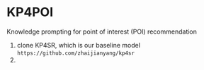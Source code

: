 # KP4POI
Knowledge prompting for point of interest (POI) recommendation

1. clone KP4SR, which is our baseline model `https://github.com/zhaijianyang/kp4sr`
2. 
